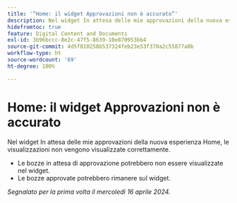 ```yaml
---
title: '“Home: il widget Approvazioni non è accurato”'
description: Nel widget In attesa delle mie approvazioni della nuova esperienza Home, le visualizzazioni non vengono visualizzate correttamente.
hidefromtoc: true
feature: Digital Content and Documents
exl-id: 3b96bccc-8e2c-47f5-8639-10e870953bb4
source-git-commit: 4d5f810258b537324feb23e53f370a2c55877a0b
workflow-type: ht
source-wordcount: '69'
ht-degree: 100%

---
```


# Home: il widget Approvazioni non è accurato

<!--Won't fix, valid issue-->

<!--
>[!NOTE]
>
>This issue was fixed on May 2, 2024.
 WF, WFP-->

Nel widget In attesa delle mie approvazioni della nuova esperienza Home, le visualizzazioni non vengono visualizzate correttamente.

* Le bozze in attesa di approvazione potrebbero non essere visualizzate nel widget.
* Le bozze approvate potrebbero rimanere sul widget.

_Segnalato per la prima volta il mercoledì 16 aprile 2024._

